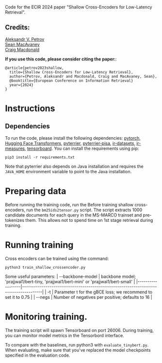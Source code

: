 Code for the ECIR 2024 paper "Shallow Cross-Encoders for Low-Latency Retrieval". 

## Credits: 
[Aleksandr V. Petrov](https://asash.github.io) <BR/>
[Sean MacAvaney](https://macavaney.us/) <BR/>
[Craig Macdonald](https://www.dcs.gla.ac.uk/~craigm/)

**If you use this code, please consider citing the paper:**: 

```
@article{petrov2023shallow,
  title={Shallow Cross-Encoders for Low-Latency Retrieval},
  author={Petrov, Aleksandr and Macdonald, Craig and MacAvaney, Sean},
  @booktitle={European Conference on Information Retrieval}
  year={2024}
}
```

# Instructions 
## Dependencies
To run the code, please install the following dependencies: [pytorch](https://pytorch.org/), [Hugging Face Transformers](https://huggingface.co/docs/transformers/en/index), [pyterrier](https://pyterrier.readthedocs.io/en/latest/installation.html), [pyterrier-pisa](https://github.com/terrierteam/pyterrier_pisa), [ir-datasets](https://ir-datasets.com/), [ir-measures](https://ir-measur.es/en/latest/), [tensorboard](https://www.tensorflow.org/tensorboard).
You can install the requirements using pip: 
```
pip3 install -r requirements.txt
```

Note that pyterrier also depends on Java installation and requires the `JAVA_HOME` environment variable to point to the Java installation. 


# Preparing data
Before running the training code, run the 
Before training shallow cross-encoders, run the `bm25ids2tensor.py` script. The script extracts 1000 candidate documents for each query in the MS-MARCO trainset and pre-tokenizes them. This allows not to spend time on 1st stage retrieval during training. 



# Running training

Cross encoders can be trained using the command:

```
python3 train_shallow_crossencoder.py
```

Some useful parameters:
| --backbone-model | backbone model; 'prajjwal1/bert-tiny, 'prajjwal1/bert-mini' or 'prajjwal1/bert-small'  |
|------------------|----------------------------------------------------------------------------------------|
| -t               | Parameter t for the gBCE loss; we recommend to set it to 0.75                          |
| --negs           | Number of negatives per positive; defaults to 16                                       |


# Monitoring training. 
The training script will spawn Tensorboard on port 26006. During training, you can monitor model metrics in the Tensorbord interface.

To compare with the baselines, run python3 with `evaluate_tinybert.py`. When evaluating, make sure that you've replaced the model checkpoints specified in the evaluation code. 

